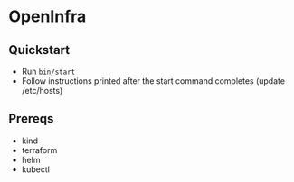 # OpenInfra

## Quickstart

* Run `bin/start`
* Follow instructions printed after the start command completes (update /etc/hosts)

## Prereqs

* kind
* terraform
* helm
* kubectl
